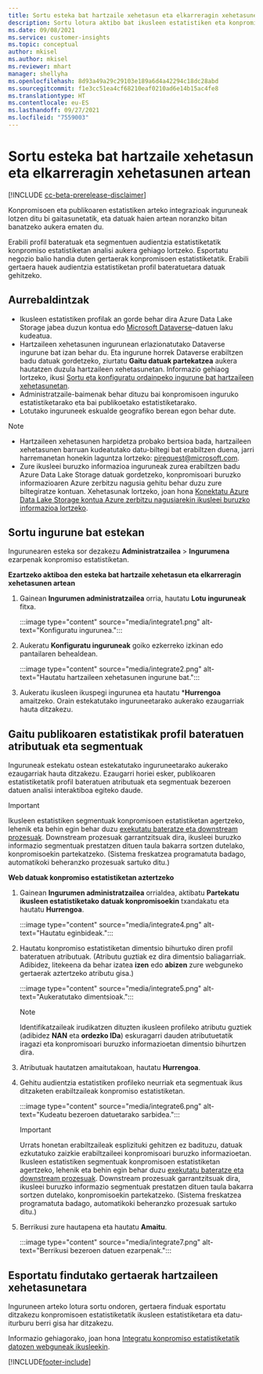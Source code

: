 ```yaml
---
title: Sortu esteka bat hartzaile xehetasun eta elkarreragin xehetasunen artean
description: Sortu lotura aktibo bat ikusleen estatistiken eta konpromisoen estatistiken artean, datuen noranzko bikoitza partekatzea ahalbidetzeko.
ms.date: 09/08/2021
ms.service: customer-insights
ms.topic: conceptual
author: mkisel
ms.author: mkisel
ms.reviewer: mhart
manager: shellyha
ms.openlocfilehash: 8d93a49a29c29103e189a6d4a42294c18dc28abd
ms.sourcegitcommit: f1e3cc51ea4cf68210eaf0210ad6e14b15ac4fe8
ms.translationtype: HT
ms.contentlocale: eu-ES
ms.lasthandoff: 09/27/2021
ms.locfileid: "7559003"
---
```

# <a name="create-a-link-between-audience-insights-and-engagement-insights"></a>Sortu esteka bat hartzaile xehetasun eta elkarreragin xehetasunen artean

[!INCLUDE [cc-beta-prerelease-disclaimer](includes/cc-beta-prerelease-disclaimer.md)]

Konpromisoen eta publikoaren estatistiken arteko integrazioak inguruneak lotzen ditu bi gaitasunetatik, eta datuak haien artean noranzko bitan banatzeko aukera ematen du.

Erabili profil bateratuak eta segmentuen audientzia estatistiketatik konpromiso estatistiketan analisi aukera gehiago lortzeko. Esportatu negozio balio handia duten gertaerak konpromisoen estatistiketatik. Erabili gertaera hauek audientzia estatistiketan profil bateratuetara datuak gehitzeko.

## <a name="prerequisites"></a>Aurrebaldintzak

- Ikusleen estatistiken profilak an gorde behar dira Azure Data Lake Storage jabea duzun kontua edo [Microsoft Dataverse](/powerapps/maker/data-platform/data-platform-intro.md)&ndash;datuen laku kudeatua. 
- Hartzaileen xehetasunen ingurunean erlazionatutako Dataverse ingurune bat izan behar du. Eta ingurune horrek Dataverse erabiltzen badu datuak gordetzeko, ziurtatu **Gaitu datuak partekatzea** aukera hautatzen duzula hartzaileen xehetasunetan. Informazio gehiaog lortzeko, ikusi [Sortu eta konfiguratu ordainpeko ingurune bat hartzaileen xehetasunetan](../audience-insights/get-started-paid.md).
- Administratzaile-baimenak behar dituzu bai konpromisoen inguruko estatistiketarako eta bai publikoetako estatistiketarako.
- Lotutako inguruneek eskualde geografiko berean egon behar dute.

> [!NOTE]
> - Hartzaileen xehetasunen harpidetza probako bertsioa bada, hartzaileen xehetasunen barruan kudeatutako datu-biltegi bat erabiltzen duena, jarri harremanetan honekin laguntza lortzeko: [pirequest@microsoft.com](mailto:pirequest@microsoft.com). 
> - Zure ikusleei buruzko informazioa inguruneak zurea erabiltzen badu Azure Data Lake Storage datuak gordetzeko, konpromisoari buruzko informazioaren Azure zerbitzu nagusia gehitu behar duzu zure biltegiratze kontuan. Xehetasunak lortzeko, joan hona [Konektatu Azure Data Lake Storage kontua Azure zerbitzu nagusiarekin ikusleei buruzko informazioa lortzeko](../audience-insights/connect-service-principal.md). 


## <a name="create-an-environment-link"></a>Sortu ingurune bat estekan

Ingurunearen esteka sor dezakezu **Administratzailea** > **Ingurumena** ezarpenak konpromiso estatistiketan.

**Ezartzeko aktiboa den esteka bat hartzaile xehetasun eta elkarreragin xehetasunen artean**

1. Gainean **Ingurumen administratzailea** orria, hautatu **Lotu inguruneak** fitxa.

    :::image type="content" source="media/integrate1.png" alt-text="Konfiguratu ingurunea.":::

1. Aukeratu **Konfiguratu inguruneak** goiko ezkerreko izkinan edo pantailaren behealdean.

     :::image type="content" source="media/integrate2.png" alt-text="Hautatu hartzaileen xehetasunen ingurune bat.":::

1. Aukeratu ikusleen ikuspegi ingurunea eta hautatu ***Hurrengoa** amaitzeko. Orain estekatutako inguruneetarako aukerako ezaugarriak hauta ditzakezu.
 
## <a name="enable-audience-insights-unified-profiles-attributes-and-segments"></a>Gaitu publikoaren estatistikak profil bateratuen atributuak eta segmentuak

Inguruneak estekatu ostean estekatutako inguruneetarako aukerako ezaugarriak hauta ditzakezu. Ezaugarri horiei esker, publikoaren estatistiketatik profil bateratuen atributuak eta segmentuak bezeroen datuen analisi interaktiboa egiteko daude.

> [!IMPORTANT]
> Ikusleen estatistiken segmentuak konpromisoen estatistiketan agertzeko, lehenik eta behin egin behar duzu [exekutatu bateratze eta downstream prozesuak](../audience-insights/merge-entities.md). Downstream prozesuak garrantzitsuak dira, ikusleei buruzko informazio segmentuak prestatzen dituen taula bakarra sortzen dutelako, konpromisoekin partekatzeko. (Sistema freskatzea programatuta badago, automatikoki beheranzko prozesuak sartuko ditu.)

**Web datuak konpromiso estatistiketan aztertzeko**

1. Gainean **Ingurumen administratzailea** orrialdea, aktibatu **Partekatu ikusleen estatistiketako datuak konpromisoekin** txandakatu eta hautatu **Hurrengoa**.

    :::image type="content" source="media/integrate4.png" alt-text="Hautatu eginbideak.":::

1. Hautatu konpromiso estatistiketan dimentsio bihurtuko diren profil bateratuen atributuak. (Atributu guztiak ez dira dimentsio baliagarriak. Adibidez, litekeena da behar izatea **izen** edo **abizen** zure webguneko gertaerak aztertzeko atributu gisa.)

    :::image type="content" source="media/integrate5.png" alt-text="Aukeratutako dimentsioak.":::

   >[!NOTE]
   > Identifikatzaileak irudikatzen dituzten ikusleen profileko atributu guztiek (adibidez **NAN** eta **ordezko IDa**) eskuragarri dauden atributuetatik iragazi eta konpromisoari buruzko informazioetan dimentsio bihurtzen dira.

1. Atributuak hautatzen amaitutakoan, hautatu **Hurrengoa**.
1. Gehitu audientzia estatistiken profileko neurriak eta segmentuak ikus ditzaketen erabiltzaileak konpromiso estatistiketan.

    :::image type="content" source="media/integrate6.png" alt-text="Kudeatu bezeroen datuetarako sarbidea.":::

   > [!IMPORTANT]
   > Urrats honetan erabiltzaileak esplizituki gehitzen ez badituzu, datuak ezkutatuko zaizkie erabiltzaileei konpromisoari buruzko informazioetan.
   > Ikusleen estatistiken segmentuak konpromisoen estatistiketan agertzeko, lehenik eta behin egin behar duzu [exekutatu bateratze eta downstream prozesuak](../audience-insights/merge-entities.md). Downstream prozesuak garrantzitsuak dira, ikusleei buruzko informazio segmentuak prestatzen dituen taula bakarra sortzen dutelako, konpromisoekin partekatzeko. (Sistema freskatzea programatuta badago, automatikoki beheranzko prozesuak sartuko ditu.)

1. Berrikusi zure hautapena eta hautatu **Amaitu**.

    :::image type="content" source="media/integrate7.png" alt-text="Berrikusi bezeroen datuen ezarpenak.":::

## <a name="export-refined-events-to-audience-insights"></a>Esportatu findutako gertaerak hartzaileen xehetasunetara

Inguruneen arteko lotura sortu ondoren, gertaera finduak esportatu ditzakezu konpromisoen estatistiketatik ikusleen estatistiketara eta datu-iturburu berri gisa har ditzakezu. 

Informazio gehiagorako, joan hona [Integratu konpromiso estatistiketatik datozen webguneak ikusleekin](../audience-insights/integrate-engagement-insights.md).

<!--
## Share engagement insights refined events with audience insights

After you create a link between environments, a new option becomes available for you to share [refined events](refined-events.md) with audience insights.

Consider the following when creating refined events for audience insights: 

- Provide a meaningful name for the refined event. It will be used as an activity name in audience insights.
- Select at least the following properties to create an activity in audience insights: 
    - Signal.Action.Name indicates the activity details.
    - Signal.User.Id maps with the customer ID.
    - Signal.View.Uri is a web address as a basis for segments or measures.
    - Signal.Export.Id is a primary key for events.
    - Signal.Timestamp determines the date and time for the activity.

To share refined events:

1. From the engagement insights menu, select **Data** and then select the **Events** tab.
2. On the **Action** menu, select **Share as activity**.

    :::image type="content" source="media/integrate8.png" alt-text="Data shared events settings.":::

3. You can view and stop actively shared events on the **Export and Sharing** tab.
4. -- per Michael K, we need a mock here (Mukesh needs to update to reflect what happens in AUI once a user shares a refined event (i.e. no longer AUI, data wrangler needs to go discover data in the storage, the shared event is available as a DS and entity, correct?)

### Attach refined events shared as activities to unified profiles in audience insights

You can bring customer web activity data from engagement insights into audience insights. In addition to transactional, demographic, or behavioral data, you can view activities on the web in unified customer profiles. You can then use these profiles to get insights such as segments, measures, and predictions for audience activation.

Follow the steps in [data unification](../audience-insights/data-unification.md) to map, match, and merge website authentication information to unified profiles in audience insights.

You can also share refined events that are now available in audience insights, identified as data sources and entities. 

Next, you can relate event data from engagement insights as unified activities in customer profiles.

### Relate refined event data as an activity of a customer profile

After unifying the data, you can configure the activity for the customer profile. For more information, go to [Customer activities](../audience-insights/activities.md).

:::image type="content" source="media/web-event-activity.png" alt-text="Activities page with expanded Edit activity pane.":::

Next, configure the new activity by using mapping elements: 

- **Primary Key**: Signal.Export.Id, a unique ID that is available for every event record in engagement insights. This property is automatically generated.

- **Timestamp**: Signal.Timestamp in the event property.

- **Event**: Signal.Name, the event name that you want to track.

- **Web address**: Signal.View.Uri that refers to the URI of the page that created the event.

- **Details**: Signal.Action.Name to represent the information to associate with the event. The selected property in this case indicates that the event is for email promotion.

- **Activity type**: In this example, we choose the existing activity type WebLog. This selection is a useful filter option to run prediction models or create segments based on this activity type.

- **Set up relationship**: This important setting ties the activity to existing customer profiles. **Signal.User.Id** is the identifier configured in the SDK to be collected. It relates to the user ID in other data sources that are configured in audience insights. 

This example configures the relationship between Signal.User.Id and RetailCustomers:CustomerRetailId, which is the primary key that was identified in the map step of the data unification process.

After processing the activities, you can review customer records and open a customer card to see activities from engagement insights in the timeline. 

> [!TIP]
> To find a customer ID that has an engagement insights activity, go to **Entities** and preview the data for the UnifiedActivity entity. **ActivityTypeDisplay = WebLog** contains the engagement insights activity configured in the preceding example. Copy the customer ID for one of those records and search<!--note from editor: Edit okay? I couldn't quite follow this.-- > for that ID on the **Customers** page.

--> 

[!INCLUDE[footer-include](../includes/footer-banner.md)]
